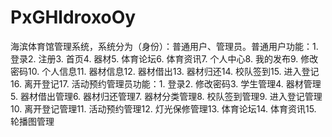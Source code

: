 # PxGHldroxoOy
海滨体育馆管理系统，系统分为（身份）：普通用户、管理员。普通用户功能：1. 登录2. 注册3. 首页4. 器材5. 体育论坛6. 体育资讯7. 个人中心8. 我的发布9. 修改密码10. 个人信息11. 器材信息12. 器材借出13. 器材归还14. 校队签到15. 进入登记16. 离开登记17. 活动预约管理员功能：1. 登录2. 修改密码3. 学生管理4. 器材管理5. 器材借出管理6. 器材归还管理7. 器材分类管理8. 校队签到管理9. 进入登记管理10. 离开登记管理11. 活动预约管理12. 灯光保修管理13. 体育论坛14. 体育资讯15. 轮播图管理 
